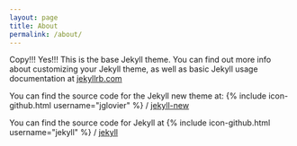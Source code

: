 ```yaml
---
layout: page
title: About
permalink: /about/
---
```


Copy!!! Yes!!! This is the base Jekyll theme. You can find out more info about customizing your Jekyll theme, as well as basic Jekyll usage documentation at [jekyllrb.com](http://jekyllrb.com/)

You can find the source code for the Jekyll new theme at: {% include icon-github.html username="jglovier" %} / [jekyll-new](https://github.com/jglovier/jekyll-new)

You can find the source code for Jekyll at {% include icon-github.html username="jekyll" %} / [jekyll](https://github.com/jekyll/jekyll)